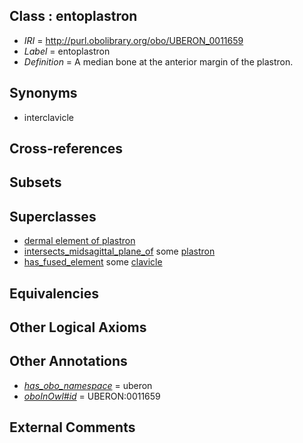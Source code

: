 
## Class : entoplastron

 * *IRI* = http://purl.obolibrary.org/obo/UBERON_0011659
 * *Label* = entoplastron
 * *Definition* = A median bone at the anterior margin of the plastron.

## Synonyms

 * interclavicle

## Cross-references


## Subsets


## Superclasses

 * [dermal element of plastron](../../UBERON/57/UBERON_0011657.md)
 * [intersects_midsagittal_plane_of](../../BSPO/01/BSPO_0005001.md) some [plastron](../../UBERON/76/UBERON_0008276.md)
 * [has_fused_element](../../RO/74/RO_0002374.md) some [clavicle](../../UBERON/05/UBERON_0001105.md)

## Equivalencies


## Other Logical Axioms


## Other Annotations

 * *[has_obo_namespace](../../ce/oboInOwl#hasOBONamespace.md)* = uberon
 * *[oboInOwl#id](../../id/oboInOwl#id.md)* = UBERON:0011659

## External Comments

